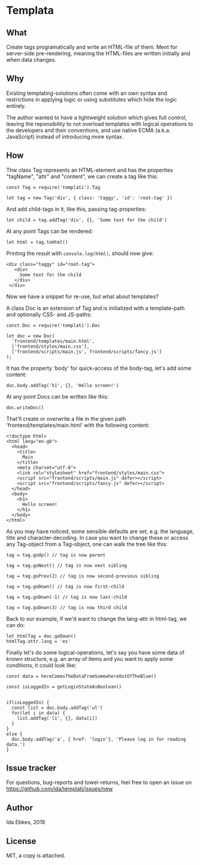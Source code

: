 Templata
========


What
----

Create tags programatically and write an HTML-file of them.
Ment for server-side pre-rendering, meaning the HTML-files
are written initially and when data changes.


Why
---

Existing templating-solutions often come with an own syntax
and restrictions in applying logic or using substitutes which
hide the logic entirely.

The author wanted to have a lightweight solution which gives full
control, leaving the reponsibility to not overload templates with
logical operations to the developers and their conventions, and
use native ECMA (a.k.a. JavaScript) instead of introducing more syntax.


How
---


Thw class Tag represents an HTML-element and has the properties
"tagName", "attr" and "content", we can create a tag like this:

    const Tag = require('templati').Tag

    let tag = new Tag('div', { class: 'taggy', 'id': 'root-tag' })

And add child-tags in it, like this, passing tag-properties:

    let child = tag.addTag('div', {}, 'Some text for the child')

At any point Tags can be rendered:

    let html = tag.toHtml()

Printing the result with `console.log(html)`, should now give:

    <div class="taggy" id="root-tag">
       <div>
         Some text for the child
       </div>
     </div>



Now we have a snippet for re-use, but what about templates?

A class Doc is an extension of Tag and is initialized with a
template-path and optionally CSS- and JS-paths:

    const Doc = require('templati').Doc
 
    let doc = new Doc(
      'frontend/templates/main.html',
	  ['frontend/styles/main.css'],
      ['frontend/scripts/main.js', frontend/scripts/fancy.js']
	);


It has the property 'body' for quick-access of the body-tag,
let's add some content:

	doc.body.addTag('h1', {}, 'Hello screen!')

At any point Docs can be written like this:

	doc.writeDoc()

That'll create or overwrite a file in the given path 'frontend/templates/main.html'
with the following content:

    <!doctype html>
    <html lang="en-gb">
      <head>
        <title>
          Main
        </title>
        <meta charset="utf-8">
        <link rel="stylesheet" href="frontend/styles/main.css">
        <script src="frontend/scripts/main.js" defer></script>
        <script src="frontend/scripts/fancy.js" defer></script>
      </head>
      <body>
        <h1>
          Hello screen!
        </h1>
      </body>
    </html>

As you may have noticed, some sensible defaults are set, e.g.
the language, title and character-decoding. In case you want
to change these or access any Tag-object from a Tag-object,
one can walk the tree like this:

	tag = tag.goUp() // tag is now parent

	tag = tag.goNext() // tag is now next sibling

	tag = tag.goPrev(2) // tag is now second-previous sibling

	tag = tag.goDown() // tag is now first-child

	tag = tag.goDown(-1) // tag is now last-child

	tag = tag.goDown(3) // tag is now third child


Back to our example, if we'd want to change the lang-attr
in html-tag, we can do:

	let htmlTag = doc.goDown()
	htmlTag.attr.lang = 'es'


Finally let's do some logical-operations, let's say you
have some data of known structure, e.g. an array of items
and you want to apply some conditions, it could look like:

	const data = hereComesTheDataFromSomewhereOutOfTheBlue()

	const isLoggedIn = getLoginStateAsBoolean()


	if(isLoggedIn) {
	  const list = doc.body.addTag('ul')
	  for(let i in data) {
	    list.addTag('li', {}, data[i])
	  }
	}
    else {
	  doc.body.addTag('a', { href: 'login'}, 'Please log in for reading data.')
    }



Issue tracker
-------------

For questions, bug-reports and towel-returns, feel free to open an issue
on https://github.com/ida/templati/issues/new


Author
------

Ida Ebkes, 2018


License
-------

MIT, a copy is attached.
